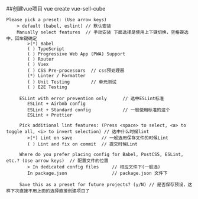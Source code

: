 ##创建vue项目 vue create vue-sell-cube

    Please pick a preset: (Use arrow keys)
        > default (babel, eslint) // 默认安装
        Manually select features  // 手动安装 下面选择是使用上下键切换，空格键选中，回车键确定
            >(*) Babel
            ( ) TypeScript
            ( ) Progressive Web App (PWA) Support
            ( ) Router
            ( ) Vuex
            ( ) CSS Pre-processors  // css预处理器
            (*) Linter / Formatter
            ( ) Unit Testing        // 单元测试
            ( ) E2E Testing

         ESLint with error prevention only      // 选中ESLint标准
            ESLint + Airbnb config
            ESLint + Standard config            // 一般使用标准的这个
            ESLint + Prettier

         Pick additional lint features: (Press <space> to select, <a> to toggle all, <i> to invert selection) // 选中什么时候lint
            >(*) Lint on save           // 一般选用保存文件的时候Lint
            ( ) Lint and fix on commit  // 提交时候Lint

         Where do you prefer placing config for Babel, PostCSS, ESLint, etc.? (Use arrow keys)  // 配置文件的位置
            > In dedicated config files     // 相应文件下(一般选)
            In package.json                 // package.json 文件下

         Save this as a preset for future projects? (y/N) // 是否保存预设，这样下次直接不用上面的选择直接创建项目了